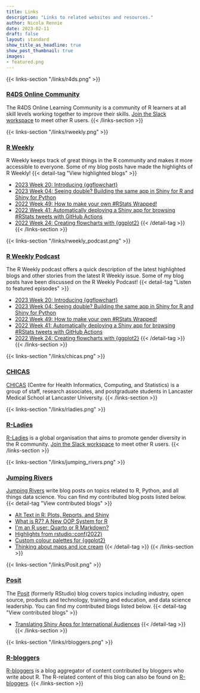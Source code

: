 ```yaml
---
title: Links
description: "Links to related websites and resources."
author: Nicola Rennie
date: 2023-02-11
draft: false
layout: standard
show_title_as_headline: true
show_post_thumbnail: true
images:
- featured.png
---
```


{{< links-section "/links/r4ds.png" >}}
### [R4DS Online Community](https://www.rfordatasci.com/)
The R4DS Online Learning Community is a community of R learners at all skill levels working together to improve their skills. [Join the Slack workspace](http://r4ds.io/join) to meet other R users.
{{< /links-section >}}


{{< links-section "/links/rweekly.png" >}}
### [R Weekly](https://rweekly.org/)
R Weekly keeps track of great things in the R community and makes it more accessible to everyone. Some of my blog posts have made the highlights of R Weekly!
{{< detail-tag "View highlighted blogs" >}}
* [2023 Week 20: Introducing {ggflowchart}](https://rweekly.org/2023-W20.html)
* [2023 Week 04: Seeing double? Building the same app in Shiny for R and Shiny for Python](https://rweekly.org/2023-W04.html)
* [2022 Week 49: How to make your own #RStats Wrapped!](https://rweekly.org/2022-W49.html)
* [2022 Week 41: Automatically deploying a Shiny app for browsing #RStats tweets with GitHub Actions](https://rweekly.org/2022-W41.html)
* [2022 Week 24: Creating flowcharts with {ggplot2}](https://rweekly.org/2022-W24.html)
{{< /detail-tag >}}
{{< /links-section >}}


{{< links-section "/links/rweekly_podcast.png" >}}
### [R Weekly Podcast](https://rweekly.fireside.fm/)
The R Weekly podcast offers a quick description of the latest highlighted blogs and other stories from the latest R Weekly issue. Some of my blog posts have been discussed on the R Weekly Podcast!
{{< detail-tag "Listen to featured episodes" >}}
* [2023 Week 20: Introducing {ggflowchart}](https://rweekly.fireside.fm/122)
* [2023 Week 04: Seeing double? Building the same app in Shiny for R and Shiny for Python](https://rweekly.fireside.fm/108)
* [2022 Week 49: How to make your own #RStats Wrapped!](https://rweekly.fireside.fm/103)
* [2022 Week 41: Automatically deploying a Shiny app for browsing #RStats tweets with GitHub Actions](https://rweekly.fireside.fm/97)
* [2022 Week 24: Creating flowcharts with {ggplot2}](https://rweekly.fireside.fm/82)
{{< /detail-tag >}}
{{< /links-section >}}


{{< links-section "/links/chicas.png" >}}
### [CHICAS](https://chicas.lancaster-university.uk/)
[CHICAS](https://chicas.lancaster-university.uk/) (Centre for Health Informatics, Computing, and Statistics) is a group of staff, research associates, and postgraduate students in Lancaster Medical School at Lancaster University. 
{{< /links-section >}}


{{< links-section "/links/rladies.png" >}}
### [R-Ladies](https://rladies.org/)
[R-Ladies](https://rladies.org/) is a global organisation that aims to promote gender diversity in the R community. [Join the Slack workspace](https://rladies-community-slack.herokuapp.com/) to meet other R users.
{{< /links-section >}}


{{< links-section "/links/jumping_rivers.png" >}}
### [Jumping Rivers](https://www.jumpingrivers.com/)
[Jumping Rivers](https://www.jumpingrivers.com/blog/) write blog posts on topics related to R, Python, and all things data science. You can find my contributed blog posts listed below.
{{< detail-tag "View contributed blogs" >}}
* [Alt Text in R: Plots, Reports, and Shiny](https://www.jumpingrivers.com/blog/accessibility-alt-text-in-r/)
* [What is R7? A New OOP System for R](https://www.jumpingrivers.com/blog/r7-oop-object-oriented-programming-r/)
* [I'm an R user: Quarto or R Markdown?](https://www.jumpingrivers.com/blog/quarto-rmarkdown-comparison/)
* [Highlights from rstudio::conf(2022)](https://www.jumpingrivers.com/blog/highlights-rstudioconf2022/)
* [Custom colour palettes for {ggplot2}](https://www.jumpingrivers.com/blog/custom-colour-palettes-for-ggplot2/)
* [Thinking about maps and ice cream](https://www.jumpingrivers.com/blog/2021-thinking-about-maps-and-ice-cream/)
{{< /detail-tag >}}
{{< /links-section >}}


{{< links-section "/links/Posit.png" >}}
### [Posit](https://posit.co/blog/)
The [Posit](https://posit.co/blog/) (formerly RStudio) blog covers topics including industry, open source, products and technology, training and education, and data science leadership. You can find my contributed blogs listed below.
{{< detail-tag "View contributed blogs" >}}
* [Translating Shiny Apps for International Audiences](https://www.rstudio.com/blog/translating-shiny-apps-for-international-audiences/)
{{< /detail-tag >}}
{{< /links-section >}}


{{< links-section "/links/rbloggers.png" >}}
### [R-bloggers](https://www.r-bloggers.com/)
[R-bloggers](https://www.r-bloggers.com/) is a blog aggregator of content contributed by bloggers who write about R. The R-related content of this blog can also be found on [R-bloggers](https://www.r-bloggers.com/author/r-on-nicola-rennie/).
{{< /links-section >}}
